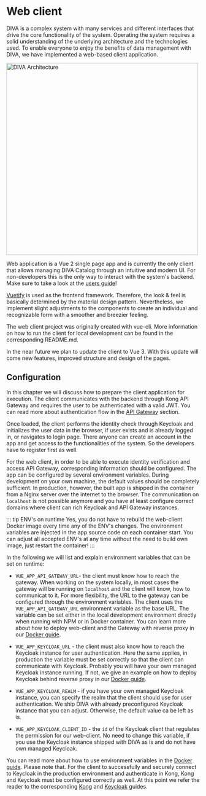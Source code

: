# Web client

DIVA is a complex system with many services and different interfaces that drive the core functionality of the system.
Operating the system requires a solid understanding of the underlying architecture and the technologies used.
To enable everyone to enjoy the benefits of data management with DIVA, we have implemented a web-based client application.

<div class="flex justify-center">
    <img :src="$withBase('/assets/diva_client.png')" height="500" alt="DIVA Architecture">
</div>

Web application is a Vue 2 single page app and is currently the only client that allows managing DIVA Catalog through an 
intuitive and modern UI. For non-developers 
this is the only way to interact with the system's backend. Make sure to take a look at the [users guide](../../user-docs)!

[Vuetify](https://vuetifyjs.com/en/) is used as the frontend framework. Therefore, the look & feel is basically determined by the material design pattern. 
Nevertheless, we implement slight adjustments to the components to create an individual and recognizable form with a smoother and breezier feeling.

The web client project was originally created with vue-cli. More information on how to run the client for local development 
can be found in the corresponding README.md. 

In the near future we plan to update the client to Vue 3. With this update will come new features, improved structure and design of the pages.

## Configuration

In this chapter we will discuss how to prepare the client application for execution. 
The client communicates with the backend through Kong API Gateway and requires the user to be authenticated with a valid JWT.
You can read more about authentication flow in the [API Gateway](./gateway.md) section.

Once loaded, the client performs the identity check through Keycloak and initializes the user data in the browser, if user exists
and is already logged in, or navigates to login page. There anyone can create an account in the app and get access to the functionalities of the system. 
So the developers have to register first as well.

For the web client, in order to be able to execute identity verification and access API Gateway, corresponding information
should be configured.
The app can be configured by several environment variables. During development on your own machine, the default values should be completely sufficient.
In production, however, the built app is shipped in the container from a Nginx server over the internet to the browser. The communication
on `localhost` is not possible anymore and you have at least configure correct domains where client can rich Keycloak and API Gateway 
instances.

::: tip ENV's on runtime
Yes, you do not have to rebuild the web-client Docker image every time any of the ENV's changes. The environment variables are injected
in the app source code on each container start. You can adjust all accepted ENV's at any time without the need to build own image, just restart the container!
:::

In the following we will list and explain environment variables that can be set on runtime:

+ `VUE_APP_API_GATEWAY_URL`- the client must know how to reach the gateway. When working on the system locally, in most cases the gateway will be running on `localhost`
and the client will know, how to communicat to it. For more flexibility, the URL to the gateway can be configured 
through the environment variables. The client uses the `VUE_APP_API_GATEWAY_URL` environment variable as the base URL.
The variable can be set either in the local development environment directly when running with NPM or in Docker container. You can
learn more about how to deploy web-client and the Gateway with reverse proxy in our [Docker guide](../deployment/docker.html#deployment-with-nginx-reverse-proxy).

+ `VUE_APP_KEYCLOAK_URL`  <Badge type="tip" text="v2.2.0" vertical="middle" /> - the client must also know how to reach the Keycloak instance for user authentication. 
Here the same applies, in production the variable must be set correctly so that the client can communicate with Keycloak. 
Probably you will have your own managed Keycloak instance running. If not, we give an example on how to deploy Keycloak behind reverse
proxy in our [Docker guide](../deployment/docker.html#deployment-with-nginx-reverse-proxy). 
+ `VUE_APP_KEYCLOAK_REALM` <Badge type="tip" text="v2.2.0" vertical="middle" /> - if you have your own managed Keycloak instance, you can specify the realm that the client should
use for user authentication. We ship DIVA with already preconfigured Keycloak instance that you can adjust. Otherwise, the default value ca be left as is.
+ `VUE_APP_KEYCLOAK_CLIENT_ID` <Badge type="tip" text="v2.2.0" vertical="middle" /> - the `id` of the Keycloak client that regulates the permission for our web-client. 
No need to change this variable, if you use the Keycloak instance shipped with DIVA as is and do not have own managed Keycloak.

You can read more about how to use environment variables in the [Docker guide](../deployment/docker.html#environment-variables).
Please note that. For the client to successfully and securely connect to Keycloak in the production environment and authenticate 
in Kong, Kong and Keycloak must be configured correctly as well. At this point we refer the reader to the corresponding 
[Kong]() and [Keycloak]() guides.
